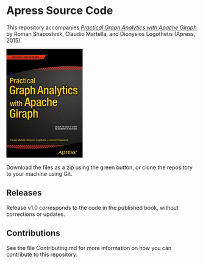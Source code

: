 # Apress Source Code

This repository accompanies [*Practical Graph Analytics with Apache Giraph*](http://www.apress.com/9781484212523) by Roman Shaposhnik, Claudio Martella, and Dionysios Logothetis (Apress, 2015).

![Cover image](9781484212523.jpg)

Download the files as a zip using the green button, or clone the repository to your machine using Git.

## Releases

Release v1.0 corresponds to the code in the published book, without corrections or updates.

## Contributions

See the file Contributing.md for more information on how you can contribute to this repository.
